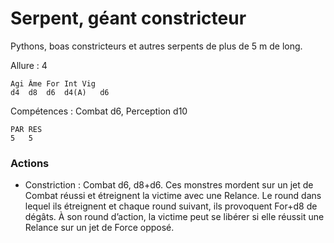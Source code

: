 
# Serpent, géant constricteur
Pythons, boas constricteurs et autres serpents de plus de 5 m de long.

Allure : 4

	Agi	Âme	For	Int	Vig
	d4	d8	d6	d4(A)	d6

Compétences : Combat d6, Perception d10

	PAR	RES
	5	5

### Actions
- Constriction : Combat d6, d8+d6. Ces monstres mordent sur un jet de Combat réussi et étreignent la victime avec une Relance. Le round dans lequel ils étreignent et chaque round suivant, ils provoquent For+d8 de dégâts. À son round d’action, la victime peut se libérer si elle réussit une Relance sur un jet de Force opposé.
